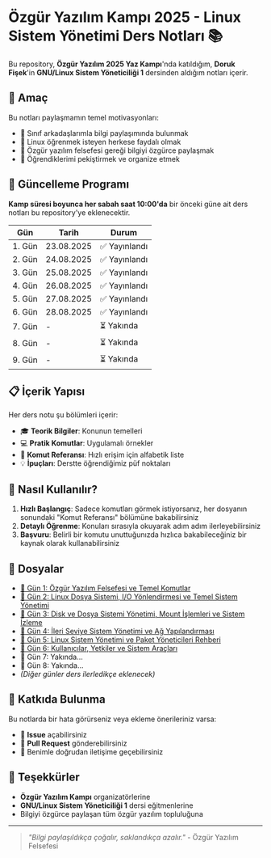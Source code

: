 # Özgür Yazılım Kampı 2025 - Linux Sistem Yönetimi Ders Notları 📚

Bu repository, **Özgür Yazılım 2025 Yaz Kampı**'nda katıldığım, **Doruk Fişek**'in **GNU/Linux Sistem Yöneticiliği 1** dersinden aldığım notları içerir.

## 🎯 Amaç

Bu notları paylaşmamın temel motivasyonları:
- 📖 Sınıf arkadaşlarımla bilgi paylaşımında bulunmak
- 🌱 Linux öğrenmek isteyen herkese faydalı olmak
- 🤝 Özgür yazılım felsefesi gereği bilgiyi özgürce paylaşmak
- 📝 Öğrendiklerimi pekiştirmek ve organize etmek

## 📅 Güncelleme Programı

**Kamp süresi boyunca her sabah saat 10:00'da** bir önceki güne ait ders notları bu repository'ye eklenecektir.

| Gün | Tarih | Durum |
|-----|-------|-------|
| 1. Gün | 23.08.2025 | ✅ Yayınlandı |
| 2. Gün | 24.08.2025 | ✅ Yayınlandı |
| 3. Gün | 25.08.2025 | ✅ Yayınlandı |
| 4. Gün | 26.08.2025 | ✅ Yayınlandı |
| 5. Gün | 27.08.2025 | ✅ Yayınlandı |
| 6. Gün | 28.08.2025 | ✅ Yayınlandı |
| 7. Gün | - | ⏳ Yakında |
| 8. Gün | - | ⏳ Yakında |
| 9. Gün | - | ⏳ Yakında |

## 📋 İçerik Yapısı

Her ders notu şu bölümleri içerir:
- 🎓 **Teorik Bilgiler**: Konunun temelleri
- 💻 **Pratik Komutlar**: Uygulamalı örnekler
- 📖 **Komut Referansı**: Hızlı erişim için alfabetik liste
- 💡 **İpuçları**: Derstte öğrendiğimiz püf noktaları

## 🚀 Nasıl Kullanılır?

1. **Hızlı Başlangıç**: Sadece komutları görmek istiyorsanız, her dosyanın sonundaki "Komut Referansı" bölümüne bakabilirsiniz
2. **Detaylı Öğrenme**: Konuları sırasıyla okuyarak adım adım ilerleyebilirsiniz
3. **Başvuru**: Belirli bir komutu unuttuğunızda hızlıca bakabileceğiniz bir kaynak olarak kullanabilirsiniz

## 🔗 Dosyalar

- [📂 Gün 1: Özgür Yazılım Felsefesi ve Temel Komutlar](./Özgür%20Yazılım%20Kampı:%20Linux%20Sistem%20Yönetimi%201%20(1.%20Gün%20Notları%20ve%20Özgür%20Yazılım%20Felsefesi).md)
- [📂 Gün 2: Linux Dosya Sistemi, I/O Yönlendirmesi ve Temel Sistem Yönetimi](./Özgür%20Yazılım%20Kampı:%20Linux%20Sistem%20Yönetimi%201%20(2.Gün%20Notları).md)
- [📂 Gün 3: Disk ve Dosya Sistemi Yönetimi, Mount İşlemleri ve Sistem İzleme](./Özgür%20Yazılım%20Kampı:%20Linux%20Sistem%20Yönetimi%201%20(3.%20Gün%20Notları).md)
- [📂 Gün 4: İleri Seviye Sistem Yönetimi ve Ağ Yapılandırması](./Özgür%20Yazılım%20Kampı:%20Linux%20Sistem%20Yönetimi%201%20(4.%20Gün%20Notları).md)
- [📂 Gün 5: Linux Sistem Yönetimi ve Paket Yöneticileri Rehberi](./Özgür%20Yazılım%20Kampı:%20Linux%20Sistem%20Yönetimi%201%20(5.%20Gün%20Notları).md)
- [📂 Gün 6: Kullanıcılar, Yetkiler ve Sistem Araçları](./Özgür%20Yazılım%20Kampı:%20Linux%20Sistem%20Yönetimi%201%20(6.%20Gün%20Notları).md)
- 📂 Gün 7: Yakında...
- 📂 Gün 8: Yakında...
- *(Diğer günler ders ilerledikçe eklenecek)*

## 🤝 Katkıda Bulunma

Bu notlarda bir hata görürseniz veya ekleme önerileriniz varsa:
- 🐛 **Issue** açabilirsiniz
- 🔧 **Pull Request** gönderebilirsiniz
- 📧 Benimle doğrudan iletişime geçebilirsiniz

## 🙏 Teşekkürler

- **Özgür Yazılım Kampı** organizatörlerine
- **GNU/Linux Sistem Yöneticiliği 1** dersi eğitmenlerine
- Bilgiyi özgürce paylaşan tüm özgür yazılım topluluğuna

---

> *"Bilgi paylaşıldıkça çoğalır, saklandıkça azalır."* - Özgür Yazılım Felsefesi
